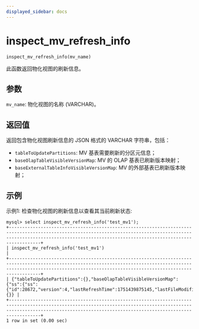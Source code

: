 ```yaml
---
displayed_sidebar: docs
---
```


# inspect_mv_refresh_info

`inspect_mv_refresh_info(mv_name)`

此函数返回物化视图的刷新信息。

## 参数

`mv_name`: 物化视图的名称 (VARCHAR)。

## 返回值

返回包含物化视图刷新信息的 JSON 格式的 VARCHAR 字符串，包括：
- `tableToUpdatePartitions`: MV 基表需要刷新的分区元信息；
- `baseOlapTableVisibleVersionMap`: MV 的 OLAP 基表已刷新版本映射；
- `baseExternalTableInfoVisibleVersionMap`: MV 的外部基表已刷新版本映射；

## 示例

示例1: 检查物化视图的刷新信息以查看其当前刷新状态:
```
mysql> select inspect_mv_refresh_info('test_mv1');
+------------------------------------------------------------------------------------------------------------------------------------------------------------------------------------------------------------------------------+
| inspect_mv_refresh_info('test_mv1')                                                                                                                                                                                          |
+------------------------------------------------------------------------------------------------------------------------------------------------------------------------------------------------------------------------------+
| {"tableToUpdatePartitions":{},"baseOlapTableVisibleVersionMap":{"ss":{"ss":{"id":28672,"version":4,"lastRefreshTime":1751439875145,"lastFileModifiedTime":-1,"fileNumber":-1}}},"baseExternalTableInfoVisibleVersionMap":{}} |
+------------------------------------------------------------------------------------------------------------------------------------------------------------------------------------------------------------------------------+
1 row in set (0.00 sec)
